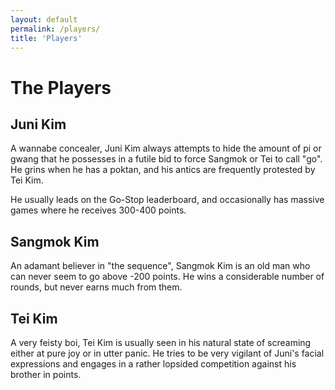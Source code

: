 ```yaml
---
layout: default
permalink: /players/
title: 'Players'
---
```


# The Players

## Juni Kim

A wannabe concealer, Juni Kim always attempts to hide the amount of pi or gwang
that he possesses in a futile bid to force Sangmok or Tei to call "go". He grins
when he has a poktan, and his antics are frequently protested by Tei Kim.

He usually leads on the Go-Stop leaderboard, and occasionally has massive games
where he receives 300-400 points.

## Sangmok Kim

An adamant believer in "the sequence", Sangmok Kim is an old man who can never
seem to go above -200 points. He wins a considerable number of rounds, but never
earns much from them.

## Tei Kim

A very feisty boi, Tei Kim is usually seen in his natural state of screaming
either at pure joy or in utter panic. He tries to be very vigilant of Juni's
facial expressions and engages in a rather lopsided competition against his
brother in points.
